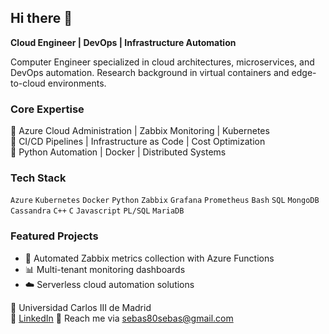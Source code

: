 ## Hi there 👋

**Cloud Engineer | DevOps | Infrastructure Automation**

Computer Engineer specialized in cloud architectures, microservices, and DevOps automation. 
Research background in virtual containers and edge-to-cloud environments.

### Core Expertise
🔹 Azure Cloud Administration | Zabbix Monitoring | Kubernetes  
🔹 CI/CD Pipelines | Infrastructure as Code | Cost Optimization  
🔹 Python Automation | Docker | Distributed Systems  

### Tech Stack
`Azure` `Kubernetes` `Docker` `Python` `Zabbix` `Grafana` `Prometheus` `Bash` 
`SQL` `MongoDB` `Cassandra` `C++` `C` `Javascript` `PL/SQL` `MariaDB`

### Featured Projects
- 🔄 Automated Zabbix metrics collection with Azure Functions
- 📊 Multi-tenant monitoring dashboards
- ☁️ Serverless cloud automation solutions

📍 Universidad Carlos III de Madrid  
🔗 [LinkedIn](https://www.linkedin.com/in/iván-sebastián-loor-weir-386305271)
📧 Reach me via sebas80sebas@gmail.com
